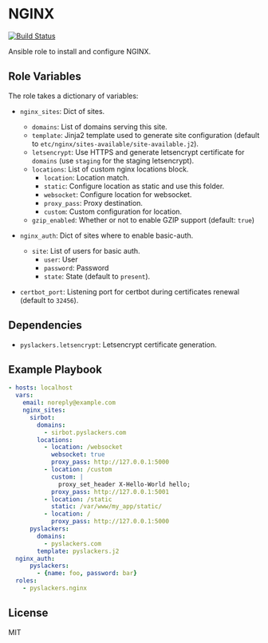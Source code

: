 NGINX
=========

[![Build Status](https://travis-ci.org/pyslackers/ansible-role-nginx.svg?branch=master)](https://travis-ci.org/pyslackers/ansible-role-nginx)

Ansible role to install and configure NGINX.

Role Variables
--------------

The role takes a dictionary of variables:

* `nginx_sites`: Dict of sites.
    * `domains`: List of domains serving this site.
    * `template`: Jinja2 template used to generate site configuration (default to `etc/nginx/sites-available/site-available.j2`).
    * `letsencrypt`: Use HTTPS and generate letsencrypt certificate for `domains` (use `staging` for the staging letsencrypt).
    * `locations`: List of custom nginx locations block.
        * `location`: Location match.
        * `static`: Configure location as static and use this folder.
        * `websocket`: Configure location for websocket.
        * `proxy_pass`: Proxy destination.
        * `custom`: Custom configuration for location.
    * `gzip_enabled`: Whether or not to enable GZIP support (default: `true`)

* `nginx_auth`: Dict of sites where to enable basic-auth.
    * `site`: List of users for basic auth.
        * `user`: User
        * `password`: Password
        * `state`: State (default to `present`).

* `certbot_port`: Listening port for certbot during certificates renewal (default to `32456`).

Dependencies
------------

* `pyslackers.letsencrypt`: Letsencrypt certificate generation.


Example Playbook
----------------

```yaml
- hosts: localhost
  vars:
    email: noreply@example.com
    nginx_sites:
      sirbot:
        domains:
          - sirbot.pyslackers.com
        locations:
          - location: /websocket
            websocket: true
            proxy_pass: http://127.0.0.1:5000
          - location: /custom
            custom: |
              proxy_set_header X-Hello-World hello;
            proxy_pass: http://127.0.0.1:5001
          - location: /static
            static: /var/www/my_app/static/
          - location: /
            proxy_pass: http://127.0.0.1:5000
      pyslackers:
        domains:
          - pyslackers.com
        template: pyslackers.j2
  nginx_auth:
      pyslackers:
        - {name: foo, password: bar}
  roles:
    - pyslackers.nginx
```

License
-------

MIT

